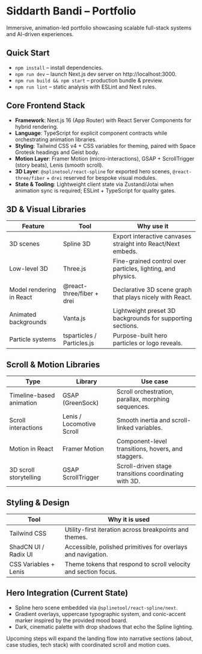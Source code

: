 # Siddarth Bandi – Portfolio

Immersive, animation-led portfolio showcasing scalable full-stack systems and AI-driven experiences.

## Quick Start

- `npm install` – install dependencies.  
- `npm run dev` – launch Next.js dev server on http://localhost:3000.  
- `npm run build && npm start` – production bundle & preview.  
- `npm run lint` – static analysis with ESLint and Next rules.

## Core Frontend Stack

- **Framework**: Next.js 16 (App Router) with React Server Components for hybrid rendering.
- **Language**: TypeScript for explicit component contracts while orchestrating animation libraries.
- **Styling**: Tailwind CSS v4 + CSS variables for theming, paired with Space Grotesk headings and Geist body.
- **Motion Layer**: Framer Motion (micro-interactions), GSAP + ScrollTrigger (story beats), Lenis (smooth scroll).
- **3D Layer**: `@splinetool/react-spline` for exported hero scenes, `@react-three/fiber` + `drei` reserved for bespoke visual modules.
- **State & Tooling**: Lightweight client state via Zustand/Jotai when animation sync is required; ESLint + TypeScript for quality gates.

## 3D & Visual Libraries

| Feature | Tool | Why use it |
| --- | --- | --- |
| 3D scenes | Spline 3D | Export interactive canvases straight into React/Next embeds. |
| Low-level 3D | Three.js | Fine-grained control over particles, lighting, and physics. |
| Model rendering in React | @react-three/fiber + drei | Declarative 3D scene graph that plays nicely with React. |
| Animated backgrounds | Vanta.js | Lightweight preset 3D backgrounds for supporting sections. |
| Particle systems | tsparticles / Particles.js | Purpose-built hero particles or logo reveals. |

## Scroll & Motion Libraries

| Type | Library | Use case |
| --- | --- | --- |
| Timeline-based animation | GSAP (GreenSock) | Scroll orchestration, parallax, morphing sequences. |
| Scroll interactions | Lenis / Locomotive Scroll | Smooth inertia and scroll-linked variables. |
| Motion in React | Framer Motion | Component-level transitions, hovers, and staggers. |
| 3D scroll storytelling | GSAP ScrollTrigger | Scroll-driven stage transitions coordinating with 3D. |

## Styling & Design

| Tool | Why it is used |
| --- | --- |
| Tailwind CSS | Utility-first iteration across breakpoints and themes. |
| ShadCN UI / Radix UI | Accessible, polished primitives for overlays and navigation. |
| CSS Variables + Lenis | Theme tokens that respond to scroll velocity and section focus. |

## Hero Integration (Current State)

- Spline hero scene embedded via `@splinetool/react-spline/next`.
- Gradient overlays, uppercase typographic system, and conic-accent marker inspired by the provided mood board.
- Dark, cinematic palette with drop shadows that echo the Spline lighting.

Upcoming steps will expand the landing flow into narrative sections (about, case studies, tech stack) with coordinated scroll and motion cues.
